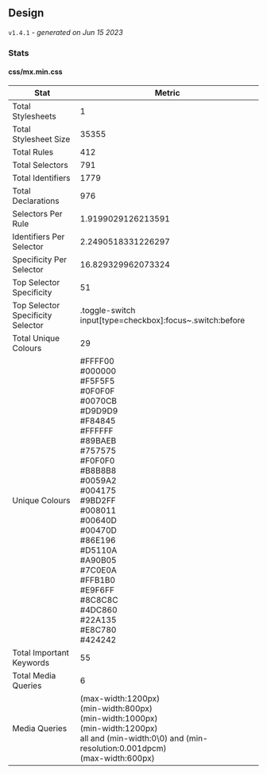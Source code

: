 ## Design
`v1.4.1` - *generated on Jun 15 2023*
### Stats
#### css/mx.min.css
|Stat|Metric|
|---|---|
|Total Stylesheets|1|
|Total Stylesheet Size|35355|
|Total Rules|412|
|Total Selectors|791|
|Total Identifiers|1779|
|Total Declarations|976|
|Selectors Per Rule|1.9199029126213591|
|Identifiers Per Selector|2.2490518331226297|
|Specificity Per Selector|16.829329962073324|
|Top Selector Specificity|51|
|Top Selector Specificity Selector|.toggle-switch input[type=checkbox]:focus~.switch:before|
|Total Unique Colours|29|
|Unique Colours|#FFFF00<br/>#000000<br/>#F5F5F5<br/>#0F0F0F<br/>#0070CB<br/>#D9D9D9<br/>#F84845<br/>#FFFFFF<br/>#89BAEB<br/>#757575<br/>#F0F0F0<br/>#B8B8B8<br/>#0059A2<br/>#004175<br/>#9BD2FF<br/>#008011<br/>#00640D<br/>#00470D<br/>#86E196<br/>#D5110A<br/>#A90B05<br/>#7C0E0A<br/>#FFB1B0<br/>#E9F6FF<br/>#8C8C8C<br/>#4DC860<br/>#22A135<br/>#E8C780<br/>#424242|
|Total Important Keywords|55|
|Total Media Queries|6|
|Media Queries|(max-width:1200px)<br/>(min-width:800px)<br/>(min-width:1000px)<br/>(min-width:1200px)<br/>all and (min-width:0\0) and (min-resolution:0.001dpcm)<br/>(max-width:600px)|